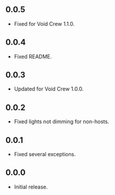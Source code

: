 ## 0.0.5
- Fixed for Void Crew 1.1.0.

## 0.0.4
- Fixed README.

## 0.0.3
- Updated for Void Crew 1.0.0.

## 0.0.2
- Fixed lights not dimming for non-hosts.

## 0.0.1
- Fixed several exceptions.

## 0.0.0
- Initial release.
